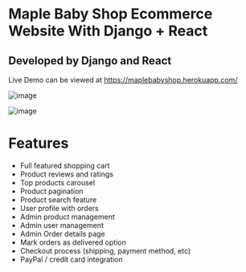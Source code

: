 # Maple Baby Shop Ecommerce Website With Django + React
## Developed by Django and React

Live Demo can be viewed at https://maplebabyshop.herokuapp.com/

![image](https://user-images.githubusercontent.com/80301375/128634200-aa00044c-bc8f-4e24-8f4f-9e1d6c32b422.png)

![image](https://user-images.githubusercontent.com/80301375/128139184-8f66ed11-be00-4f2f-a1d2-b6768ce6db8d.png)

# Features
* Full featured shopping cart
* Product reviews and ratings
* Top products carousel
* Product pagination
* Product search feature
* User profile with orders
* Admin product management
* Admin user management
* Admin Order details page
* Mark orders as delivered option
* Checkout process (shipping, payment method, etc)
* PayPal / credit card integration
